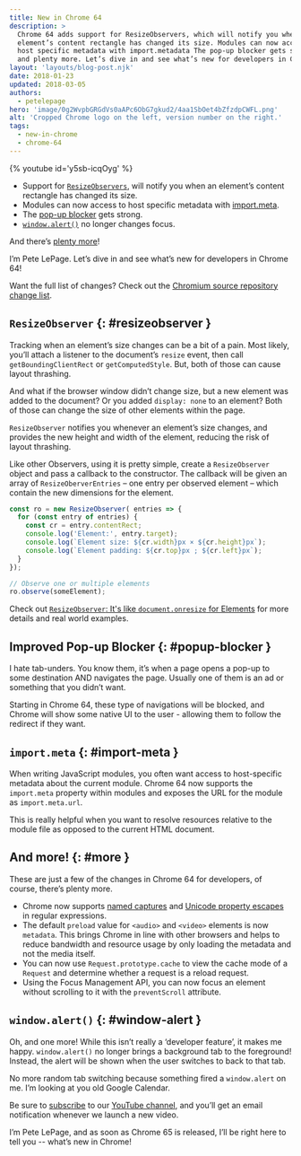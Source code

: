 ```yaml
---
title: New in Chrome 64
description: >
  Chrome 64 adds support for ResizeObservers, which will notify you when an
  element’s content rectangle has changed its size. Modules can now access to
  host specific metadata with import.metadata The pop-up blocker gets strong
  and plenty more. Let’s dive in and see what’s new for developers in Chrome 64!
layout: 'layouts/blog-post.njk'
date: 2018-01-23
updated: 2018-03-05
authors:
  - petelepage
hero: 'image/0g2WvpbGRGdVs0aAPc6ObG7gkud2/4aa1SbOet4bZfzdpCWFL.png'
alt: 'Cropped Chrome logo on the left, version number on the right.'
tags:
  - new-in-chrome
  - chrome-64
---
```


{% youtube id='y5sb-icqOyg' %}

* Support for [`ResizeObservers`](#resizeobserver), will notify you
  when an element’s content rectangle has changed its size.
* Modules can now access to host specific metadata with
  [import.meta](#import-meta).
* The [pop-up blocker](#popup-blocker) gets strong.
* [`window.alert()`](#window-alert) no longer changes focus.

And there’s [plenty more](#more)!

I’m Pete LePage. Let’s dive in and see what’s new for developers in Chrome 64!

Want the full list of changes? Check out the
[Chromium source repository change list](https://chromium.googlesource.com/chromium/src/+log/63.0.3239.84..64.0.3282.140).

## `ResizeObserver` {: #resizeobserver }

Tracking when an element’s size changes can be a bit of a pain. Most likely,
you’ll attach a listener to the document’s `resize` event, then call
`getBoundingClientRect` or `getComputedStyle`. But, both of those can cause
layout thrashing.

And what if the browser window didn’t change size, but a new element was added
to the document? Or you added `display: none` to an element? Both of those
can change the size of other elements within the page.

`ResizeObserver` notifies you whenever an element’s size changes, and
provides the new height and width of the element, reducing the risk of
layout thrashing.

Like other Observers, using it is pretty simple, create a `ResizeObserver`
object and pass a callback to the constructor. The callback will be given
an array of `ResizeOberverEntries` – one entry per observed element – which
contain the new dimensions for the element.

```js
const ro = new ResizeObserver( entries => {
  for (const entry of entries) {
    const cr = entry.contentRect;
    console.log('Element:', entry.target);
    console.log(`Element size: ${cr.width}px × ${cr.height}px`);
    console.log(`Element padding: ${cr.top}px ; ${cr.left}px`);
  }
});

// Observe one or multiple elements
ro.observe(someElement);
```

Check out [`ResizeObserver`: It's like `document.onresize` for
Elements](https://developers.google.com/web/updates/2016/10/resizeobserver)
for more details and real world examples.

## Improved Pop-up Blocker {: #popup-blocker }

I hate tab-unders. You know them, it’s when a page opens a pop-up to some
destination AND navigates the page. Usually one of them is an ad or
something that you didn’t want.

Starting in Chrome 64, these type of navigations will be blocked, and Chrome
will show some native UI to the user - allowing them to follow the redirect
if they want.

## `import.meta` {: #import-meta }

When writing JavaScript modules, you often want access to host-specific
metadata about the current module. Chrome 64 now supports the `import.meta`
property within modules and exposes the URL for the module as
`import.meta.url`.

This is really helpful when you want to resolve resources relative to the
module file as opposed to the current HTML document.

## And more! {: #more }

These are just a few of the changes in Chrome 64 for developers, of course,
there’s plenty more.

* Chrome now supports
  [named captures](https://developers.google.com/web/updates/2017/07/upcoming-regexp-features#named_captures)
  and [Unicode property
  escapes](https://developers.google.com/web/updates/2017/07/upcoming-regexp-features#unicode_property_escapes)
  in regular expressions.
* The default `preload` value for `<audio>` and `<video>` elements is now
  `metadata`. This brings Chrome in line with other browsers and helps to
  reduce bandwidth and resource usage by only loading the metadata and not the
  media itself.
* You can now use `Request.prototype.cache` to view the cache mode of a
  `Request` and determine whether a request is a reload request.
* Using the Focus Management API, you can now focus an element without
  scrolling to it with the `preventScroll` attribute.

## `window.alert()` {: #window-alert }

Oh, and one more! While this isn’t really a ‘developer feature’, it makes
me happy. `window.alert()` no longer brings a background tab to the
foreground! Instead, the alert will be shown when the user switches to back
to that tab.

No more random tab switching because something fired a `window.alert` on me.
I’m looking at you old Google Calendar.

Be sure to [subscribe](https://goo.gl/6FP1a5) to our
[YouTube channel](https://www.youtube.com/user/ChromeDevelopers/), and
you’ll get an email notification whenever we launch a new video.

I’m Pete LePage, and as soon as Chrome 65 is released, I’ll be right
here to tell you -- what’s new in Chrome!
